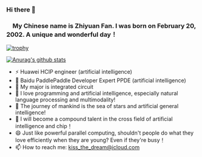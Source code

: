 ### Hi there 👋    
### &ensp;&ensp;My Chinese name is Zhiyuan Fan. I was born on February 20, 2002. A unique and wonderful day！  
[![trophy](https://github-profile-trophy.vercel.app/?username=Elvisambition&theme=dark_lover)](https://github.com/ryo-ma/github-profile-trophy)

[![Anurag's github stats](https://github-readme-stats.vercel.app/api?username=Elvisambition)](https://github.com/anuraghazra/github-readme-stats)   

- ⚡ Huawei HCIP engineer (artificial intelligence)
- 🔭 Baidu PaddlePaddle Developer Expert PPDE (artificial intelligence)
- 🌱 My major is integrated circuit
- 👯 I love programming and artificial intelligence, especially natural language processing and multimodality!
- 🤔 The journey of mankind is the sea of stars and artificial general intelligence!
- 💬 I will become a compound talent in the cross field of artificial intelligence and chip！
- 😄 Just like powerful parallel computing, shouldn't people do what they love efficiently when they are young? Even if they're busy！
- 📫 How to reach me: kiss_the_dream@icloud.com    

<!--
**Elvisambition/Elvisambition** is a ✨ _special_ ✨ repository because its `README.md` (this file) appears on your GitHub profile.

Here are some ideas to get you started:

- 🔭 I’m currently working on ...
- 🌱 I’m currently learning ...
- 👯 I’m looking to collaborate on ...
- 🤔 I’m looking for help with ...
- 💬 Ask me about ...
- 📫 How to reach me: ...
- 😄 Pronouns: ...
- ⚡ Fun fact: ...
-->

